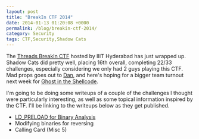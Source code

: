 ```yaml
---
layout: post
title: "BreakIn CTF 2014"
date: 2014-01-13 01:20:08 +0000
permalink: /blog/breakin-ctf-2014/
category: Security
tags: CTF,Security,Shadow Cats
---
```

The [Threads BreakIn CTF](http://felicity.iiit.ac.in/threads/breakin) hosted by IIIT Hyderabad has just wrapped up.  Shadow Cats did pretty well, placing 16th overall, completing 22/33 challenges, especially considering we only had 2 guys playing this CTF.  Mad props goes out to [Dan](http://lockboxx.blogspot.com/), and here's hoping for a bigger team turnout next week for [Ghost in the Shellcode](http://ghostintheshellcode.com/).

I'm going to be doing some writeups of a couple of the challenges I thought were particularly interesting, as well as some topical information inspired by the CTF.  I'll be linking to the writeups below as they get published.

* [LD_PRELOAD for Binary Analysis](/blog/2014/01/13/ld_preload-for-binary-analysis/)
* Modifying binaries for reversing
* Calling Card (Misc 5)
